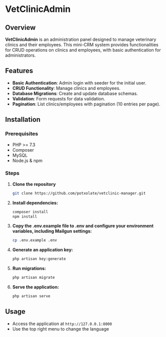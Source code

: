 # VetClinicAdmin

## Overview
**VetClinicAdmin** is an administration panel designed to manage veterinary clinics and their employees. This mini-CRM system provides functionalities for CRUD operations on clinics and employees, with basic authentication for administrators.

## Features
- **Basic Authentication**: Admin login with seeder for the initial user.
- **CRUD Functionality**: Manage clinics and employees.
- **Database Migrations**: Create and update database schemas.
- **Validation**: Form requests for data validation.
- **Pagination**: List clinics/employees with pagination (10 entries per page).

## Installation

### Prerequisites
- PHP >= 7.3
- Composer
- MySQL
- Node.js & npm

### Steps
1. **Clone the repository**
   ```bash
   git clone https://github.com/potxolate/vetclinic-manager.git
    ```
2. **Install dependencies:**
    ```bash
    composer install
    npm install
    ```

3. **Copy the .env.example file to .env and configure your environment variables, including Mailgun settings:**
    ```bash
    cp .env.example .env
    ```

4. **Generate an application key:**
    ```bash
    php artisan key:generate
    ```

5. **Run migrations:**
    ```bash
    php artisan migrate
    ```

6. **Serve the application:**
    ```bash
    php artisan serve
    ```

## Usage

- Access the application at `http://127.0.0.1:8000`
- Use the top right menu to change the language